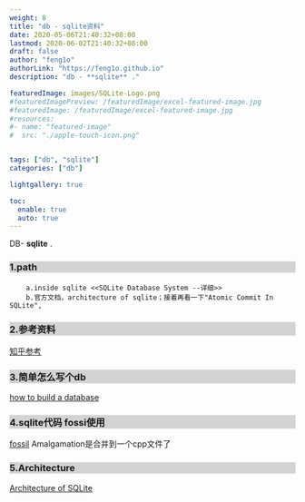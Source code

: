 ```yaml
---
weight: 8
title: "db - sqlite资料"
date: 2020-05-06T21:40:32+08:00
lastmod: 2020-06-02T21:40:32+08:00
draft: false
author: "feng1o"
authorLink: "https://feng1o.github.io"
description: "db - **sqlite** ."

featuredImage: images/SQLite-Logo.png
#featuredImagePreview: /featuredImage/excel-featured-image.jpg
#featuredImage: /featuredImage/excel-featured-image.jpg
#resources:
#- name: "featured-image"
#  src: "./apple-touch-icon.png"


tags: ["db", "sqlite"]
categories: ["db"]

lightgallery: true 

toc:
  enable: true
  auto: true 
---
```


DB- **sqlite** .
<!--more-->

<!-- 注释,此处是style -->
<style>
h3,h1 {
background : lightgray;
}

h3:hover {
color : red;
}
</style>

### 1.path
```
    a.inside sqlite <<SQLite Database System --详细>>
    b.官方文档，architecture of sqlite；接着再看一下"Atomic Commit In SQLite", 
```
### 2.参考资料
[知乎参考](https://www.zhihu.com/question/22819578)

### 3.简单怎么写个db
[how to build a database](https://cstack.github.io/db_tutorial/)


### 4.sqlite代码 fossi使用
[fossil](https://www.fossil-scm.org/index.html/doc/trunk/www/quickstart.wiki)  Amalgamation是合并到一个cpp文件了

### 5.Architecture
[Architecture of SQLite](https://www.sqlite.org/arch.html)
